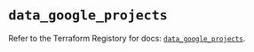 # `data_google_projects`

Refer to the Terraform Registory for docs: [`data_google_projects`](https://registry.terraform.io/providers/hashicorp/google-beta/5.1.0/docs/data-sources/google_projects).

